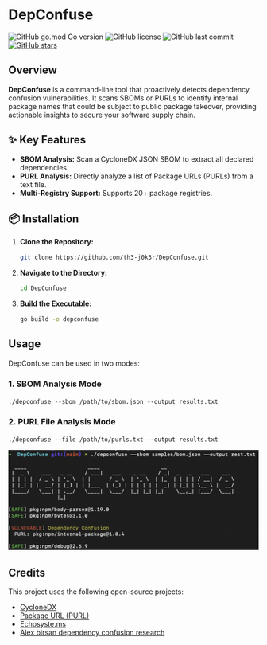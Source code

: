 # DepConfuse

![GitHub go.mod Go version](https://img.shields.io/github/go-mod/go-version/th3-j0k3r/DepConfuse)
![GitHub license](https://img.shields.io/github/license/th3-j0k3r/DepConfuse)
![GitHub last commit](https://img.shields.io/github/last-commit/th3-j0k3r/DepConfuse)
[![GitHub stars](https://img.shields.io/github/stars/th3-j0k3r/DepConfuse?style=social)](https://github.com/th3-j0k3r/DepConfuse/stargazers)

## Overview

**DepConfuse** is a command-line tool that proactively detects dependency confusion vulnerabilities. It scans SBOMs or PURLs to identify internal package names that could be subject to public package takeover, providing actionable insights to secure your software supply chain.

## ✨ Key Features

* **SBOM Analysis:** Scan a CycloneDX JSON SBOM to extract all declared dependencies.
* **PURL Analysis:** Directly analyze a list of Package URLs (PURLs) from a text file.
* **Multi-Registry Support:** Supports 20+ package registries.

## 📦 Installation

1.  **Clone the Repository:**
    ```bash
    git clone https://github.com/th3-j0k3r/DepConfuse.git
    ```
2.  **Navigate to the Directory:**
    ```bash
    cd DepConfuse
    ```
3.  **Build the Executable:**
    ```bash
    go build -o depconfuse
    ```

## Usage

DepConfuse can be used in two modes:

### 1. SBOM Analysis Mode
`./depconfuse --sbom /path/to/sbom.json --output results.txt`

### 2. PURL File Analysis Mode
`./depconfuse --file /path/to/purls.txt --output results.txt`

![](/assets/depconfuse.png)



## Credits
This project uses the following open-source projects:

- [CycloneDX](https://cyclonedx.org/)
- [Package URL (PURL)](https://github.com/package-url/purl-spec) 
- [Echosyste.ms](https://ecosyste.ms/)
- [Alex birsan dependency confusion research](https://medium.com/@alex.birsan/dependency-confusion-4a5d60fec610)
